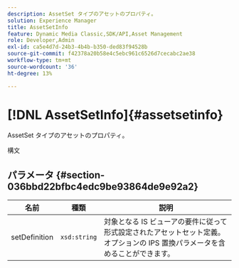 ```yaml
---
description: AssetSet タイプのアセットのプロパティ。
solution: Experience Manager
title: AssetSetInfo
feature: Dynamic Media Classic,SDK/API,Asset Management
role: Developer,Admin
exl-id: ca5e4d7d-24b3-4b4b-b350-ded83f94528b
source-git-commit: f42378a20b58e4c5ebc961c6526d7cecabc2ae38
workflow-type: tm+mt
source-wordcount: '36'
ht-degree: 13%

---
```


# [!DNL AssetSetInfo]{#assetsetinfo}

AssetSet タイプのアセットのプロパティ。

構文

## パラメータ {#section-036bbd22bfbc4edc9be93864de9e92a2}

| 名前 | 種類 | 説明 |
|---|---|---|
| setDefinition | `xsd:string` | 対象となる IS ビューアの要件に従って形式設定されたアセットセット定義。 オプションの IPS 置換パラメータを含めることができます。 |
